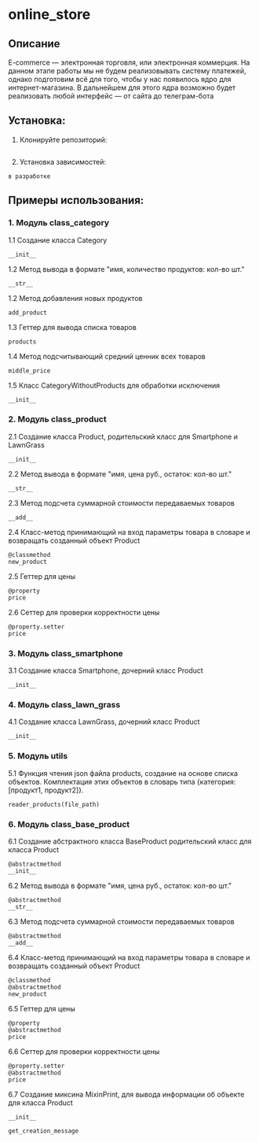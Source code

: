 # online_store

## Описание
E-commerce  — электронная торговля, или электронная коммерция. На данном этапе работы мы не будем реализовывать систему платежей, однако подготовим всё для того, чтобы у нас появилось ядро для интернет-магазина. В дальнейшем для этого ядра возможно будет реализовать любой интерфейс — от сайта до телеграм-бота

## Установка:

1. Клонируйте репозиторий:
```
```

2. Установка зависимостей:
```
в разработке
```

## Примеры использования:

### 1. Модуль class_category
1.1 Создание класса Category
```
__init__
```
1.2 Метод вывода в формате "имя, количество продуктов: кол-во шт."
```
__str__
```
1.2 Метод добавления новых продуктов
```
add_product
```
1.3 Геттер для вывода списка товаров
```
products
```
1.4 Метод подсчитывающий средний ценник всех товаров
```
middle_price
```
1.5 Класс CategoryWithoutProducts для обработки исключения
```
__init__
```


### 2. Модуль class_product
2.1 Создание класса Product, родительский класс для Smartphone и LawnGrass
```
__init__
```
2.2 Метод вывода в формате "имя, цена руб., остаток: кол-во шт."
```
__str__
```
2.3 Метод подсчета суммарной стоимости передаваемых товаров
```
__add__
```
2.4 Класс-метод принимающий на вход параметры товара в словаре и возвращать созданный объект Product
```
@classmethod
new_product
```
2.5 Геттер для цены
```
@property
price
```
2.6 Сеттер для проверки корректности цены
```
@property.setter
price
```


### 3. Модуль class_smartphone
3.1 Создание класса Smartphone, дочерний класс Product
```
__init__
```


### 4. Модуль class_lawn_grass
4.1 Создание класса LawnGrass, дочерний класс Product
```
__init__
```


### 5. Модуль utils
5.1 Функция чтения json файла products, создание на основе списка объектов. Комплектация этих объектов в словарь типа {категория:[продукт1, продукт2]}.
```
reader_products(file_path)
```
 

### 6. Модуль class_base_product
6.1 Создание абстрактного класса BaseProduct родительский класс для класса Product
```
@abstractmethod
__init__
```
6.2 Метод вывода в формате "имя, цена руб., остаток: кол-во шт."
```
@abstractmethod
__str__
```
6.3 Метод подсчета суммарной стоимости передаваемых товаров
```
@abstractmethod
__add__
```
6.4 Класс-метод принимающий на вход параметры товара в словаре и возвращать созданный объект Product
```
@classmethod
@abstractmethod
new_product
```
6.5 Геттер для цены
```
@property
@abstractmethod
price
```
6.6 Сеттер для проверки корректности цены
```
@property.setter
@abstractmethod
price
```

6.7 Создание миксина MixinPrint, для вывода информации об объекте для класса Product
```
__init__
```

```
get_creation_message
```
